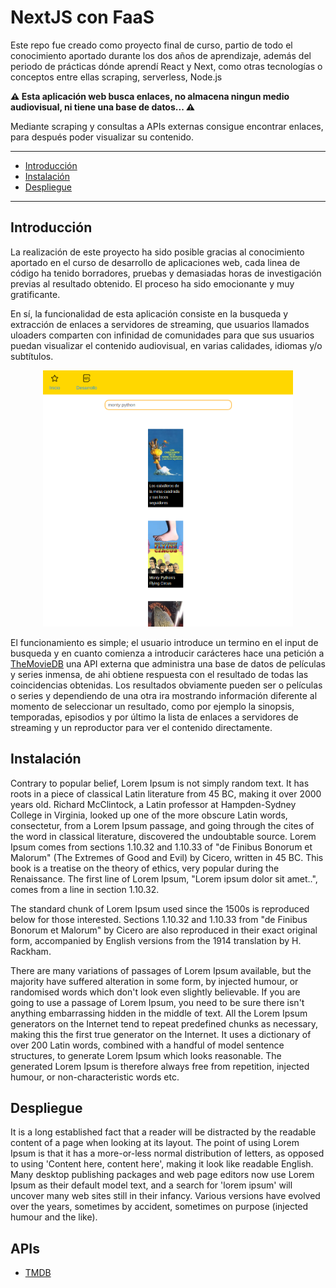 # NextJS con FaaS

Este repo fue creado como proyecto final de curso, partio de todo el conocimiento aportado durante los dos años de aprendizaje, además del periodo de prácticas dónde aprendí React y Next, como otras tecnologías o conceptos entre ellas scraping, serverless, Node.js

**⚠ Esta aplicación web busca enlaces, no almacena ningun medio audiovisual, ni tiene una base de datos... ⚠**

Mediante scraping y consultas a APIs externas consigue encontrar enlaces, para después poder visualizar su contenido.

---

- [Introducción](#introducción)
- [Instalación](#instalación)
- [Despliegue](#despliegue)

---

## Introducción

La realización de este proyecto ha sido posible gracias al conocimiento aportado en el curso de desarrollo de aplicaciones web, cada linea de código ha tenido borradores, pruebas y demasiadas horas de investigación previas al resultado obtenido. El proceso ha sido emocionante y muy gratificante.

En sí, la funcionalidad de esta aplicación consiste en la busqueda y extracción de enlaces a servidores de streaming, que usuarios llamados uloaders comparten con infinidad de comunidades para que sus usuarios puedan visualizar el contenido audiovisual, en varias calidades, idiomas y/o subtítulos.

<p align="center">
    <img src="https://raw.githubusercontent.com/pangeasi/scraperDede/master/web.png" alt="web" width="400"/>
</p>
El funcionamiento es simple; el usuario introduce un termino en el input de busqueda y en cuanto comienza a introducir carácteres hace una petición a <a href="https://www.themoviedb.org/">TheMovieDB</a> una API externa que administra una base de datos de películas y series inmensa, de ahi obtiene respuesta con el resultado de todas las coincidencias obtenidas. Los resultados obviamente pueden ser o películas o series y dependiendo de una otra ira mostrando información diferente al momento de seleccionar un resultado, como por ejemplo la sinopsis, temporadas, episodios y por último la lista de enlaces a servidores de streaming y un reproductor para ver el contenido directamente.


## Instalación

Contrary to popular belief, Lorem Ipsum is not simply random text. It has roots in a piece of classical Latin literature from 45 BC, making it over 2000 years old. Richard McClintock, a Latin professor at Hampden-Sydney College in Virginia, looked up one of the more obscure Latin words, consectetur, from a Lorem Ipsum passage, and going through the cites of the word in classical literature, discovered the undoubtable source. Lorem Ipsum comes from sections 1.10.32 and 1.10.33 of "de Finibus Bonorum et Malorum" (The Extremes of Good and Evil) by Cicero, written in 45 BC. This book is a treatise on the theory of ethics, very popular during the Renaissance. The first line of Lorem Ipsum, "Lorem ipsum dolor sit amet..", comes from a line in section 1.10.32.

The standard chunk of Lorem Ipsum used since the 1500s is reproduced below for those interested. Sections 1.10.32 and 1.10.33 from "de Finibus Bonorum et Malorum" by Cicero are also reproduced in their exact original form, accompanied by English versions from the 1914 translation by H. Rackham.

There are many variations of passages of Lorem Ipsum available, but the majority have suffered alteration in some form, by injected humour, or randomised words which don't look even slightly believable. If you are going to use a passage of Lorem Ipsum, you need to be sure there isn't anything embarrassing hidden in the middle of text. All the Lorem Ipsum generators on the Internet tend to repeat predefined chunks as necessary, making this the first true generator on the Internet. It uses a dictionary of over 200 Latin words, combined with a handful of model sentence structures, to generate Lorem Ipsum which looks reasonable. The generated Lorem Ipsum is therefore always free from repetition, injected humour, or non-characteristic words etc.

## Despliegue

It is a long established fact that a reader will be distracted by the readable content of a page when looking at its layout. The point of using Lorem Ipsum is that it has a more-or-less normal distribution of letters, as opposed to using 'Content here, content here', making it look like readable English. Many desktop publishing packages and web page editors now use Lorem Ipsum as their default model text, and a search for 'lorem ipsum' will uncover many web sites still in their infancy. Various versions have evolved over the years, sometimes by accident, sometimes on purpose (injected humour and the like).

## APIs

- [TMDB](https://www.themoviedb.org/)
